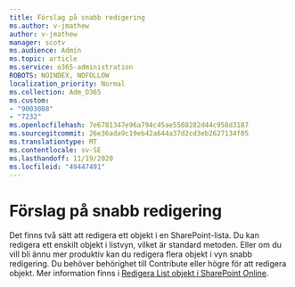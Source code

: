 ```yaml
---
title: Förslag på snabb redigering
ms.author: v-jmathew
author: v-jmathew
manager: scotv
ms.audience: Admin
ms.topic: article
ms.service: o365-administration
ROBOTS: NOINDEX, NOFOLLOW
localization_priority: Normal
ms.collection: Adm_O365
ms.custom:
- "9003088"
- "7232"
ms.openlocfilehash: 7e6781347e96a794c45ae5508282d44c958d3187
ms.sourcegitcommit: 26e36ada9c19eb42a644a37d2cd3eb2627134f05
ms.translationtype: MT
ms.contentlocale: sv-SE
ms.lasthandoff: 11/19/2020
ms.locfileid: "49447491"
---
```

# <a name="quick-edit-autosuggest"></a>Förslag på snabb redigering

Det finns två sätt att redigera ett objekt i en SharePoint-lista. Du kan redigera ett enskilt objekt i listvyn, vilket är standard metoden. Eller om du vill bli ännu mer produktiv kan du redigera flera objekt i vyn snabb redigering. Du behöver behörighet till Contribute eller högre för att redigera objekt. Mer information finns i [Redigera List objekt i SharePoint Online](https://support.microsoft.com/office/dac1a1c3-a80b-4082-ba57-715cf613d0f7).
